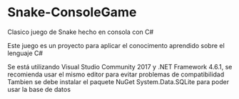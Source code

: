 # Snake-ConsoleGame
Clasico juego de Snake hecho en consola con C#

Este juego es un proyecto para aplicar el conocimento aprendido sobre el lenguaje C#

Se está utilizando Visual Studio Community 2017 y .NET Framework 4.6.1, se recomienda usar el mismo editor para evitar problemas de compatibilidad
Tambien se debe instalar el paquete NuGet System.Data.SQLite para poder usar la base de datos